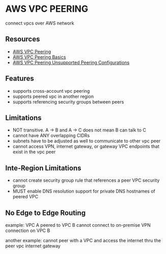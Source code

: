 # AWS VPC PEERING

connect vpcs over AWS network

## Resources

- [AWS VPC Peering](https://docs.aws.amazon.com/vpc/latest/peering/what-is-vpc-peering.html)
- [AWS VPC Peering Basics](https://docs.aws.amazon.com/vpc/latest/peering/vpc-peering-basics.html)
- [AWS VPC Peering Unsupported Peering Configurations](https://docs.aws.amazon.com/vpc/latest/peering/invalid-peering-configurations.html)

## Features

- supports cross-account vpc peering
- supports peered vpc in another region
- supports referencing security groups between peers

## Limitations

- NOT transitive. A -> B and A -> C does not mean B can talk to C
- cannot have ANY overlapping CIDRs
- subnets have to be adjusted as well to communicate to other vpc peer
- cannot access VPN, internet gateway, or gateway VPC endpoints that exist in the vpc peer

## Inte-Region Limitations

- cannot create security group rule that references a peer VPC security group
- MUST enable DNS resolution support for private DNS hostnames of peered VPC

## No Edge to Edge Routing

example: VPC A peered to VPC B cannot connect to on-premise VPN connection on VPC B

another example: cannot peer with a VPC and access the internet thru the peer vpc internet gateway
